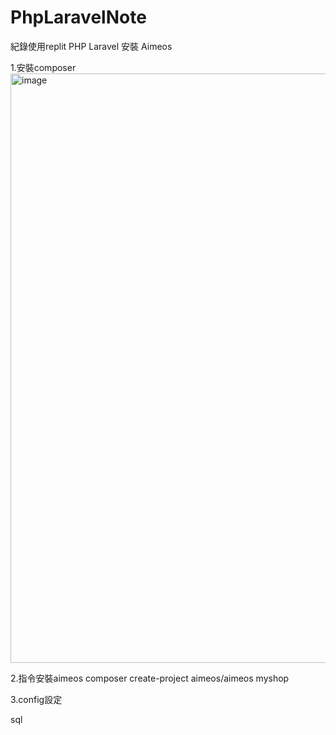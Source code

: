# PhpLaravelNote
紀錄使用replit PHP Laravel 安裝 Aimeos

1.安裝composer
<img width="943" alt="image" src="https://github.com/user-attachments/assets/b8aa7f54-a091-4be3-a57f-1ed9f38439c9" />

2.指令安裝aimeos
composer create-project aimeos/aimeos myshop

3.config設定

sql
